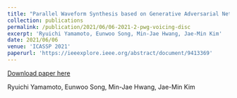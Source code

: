```yaml
---
title: "Parallel Waveform Synthesis based on Generative Adversarial Networks with Voicing-aware Conditional Discriminators"
collection: publications
permalink: /publication/2021/06/06-2021-2-pwg-voicing-disc
excerpt: 'Ryuichi Yamamoto, Eunwoo Song, Min-Jae Hwang, Jae-Min Kim'
date: 2021/06/06
venue: 'ICASSP 2021'
paperurl: 'https://ieeexplore.ieee.org/abstract/document/9413369'
---
```


<a href='https://ieeexplore.ieee.org/abstract/document/9413369'>Download paper here</a>

Ryuichi Yamamoto, Eunwoo Song, Min-Jae Hwang, Jae-Min Kim
